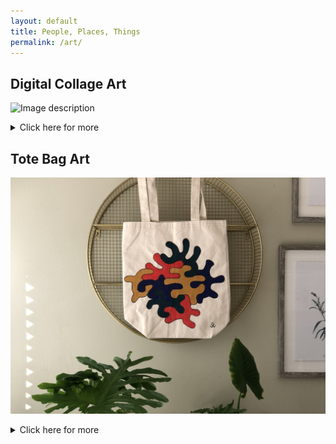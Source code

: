 ```yaml
---
layout: default
title: People, Places, Things
permalink: /art/
---
```

## Digital Collage Art
![Image description](/images/img1.jpg)
<details>
  <summary>Click here for more</summary>

<img src="/images/img1.jpg" alt=" " style="width:800px;height:500px;">
<img src="/images/img3.jpg" alt=" " style="width:800px;height:500px;">
<img src="/images/img4.jpg" alt=" " style="width:800px;height:500px;">
<img src="/images/img5.jpg" alt=" " style="width:800px;height:500px;">
</details>


## Tote Bag Art
![Image description](/images/2021_colorfulblob.jpg)
<details>
  <summary>Click here for more</summary>

<img src="/images/2021_colorfulblob.jpg" alt=" " style="width:800px;height:500px;">
<img src="/images/2021_scissors.jpg" alt=" " style="width:800px;height:500px;">
<img src="/images/2021_catscradle.jpg" alt=" " style="width:800px;height:500px;">
</details>
